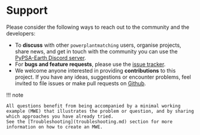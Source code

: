 <!--
SPDX-FileCopyrightText: 2025 Contributors to powerplantmatching <https://github.com/pypsa/powerplantmatching>

SPDX-License-Identifier: MIT
-->

# Support

Please consider the following ways to reach out to the community and the developers:

* To **discuss** with other `powerplantmatching` users, organise projects, share news, and get in touch with the community you can use the [PyPSA-Earth Discord server](https://discord.gg/AnuJBk23FU).
* For **bugs and feature requests**, please use the [issue tracker](https://github.com/PyPSA/powerplantmatching/issues).
* We welcome anyone interested in providing **contributions** to this project. If you have any ideas, suggestions or encounter problems, feel invited to file issues or make pull requests on [Github](https://github.com/PyPSA/powerplantmatching).

!!! note

    All questions benefit from being accompanied by a minimal working example (MWE) that illustrates the problem or question, and by sharing which approaches you have already tried.
    See the [Troubleshooting](troubleshooting.md) section for more information on how to create an MWE.

